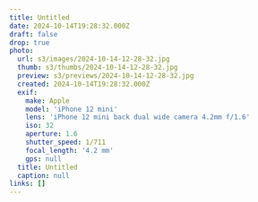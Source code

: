 ```yaml
---
title: Untitled
date: 2024-10-14T19:28:32.000Z
draft: false
drop: true
photo:
  url: s3/images/2024-10-14-12-28-32.jpg
  thumb: s3/thumbs/2024-10-14-12-28-32.jpg
  preview: s3/previews/2024-10-14-12-28-32.jpg
  created: 2024-10-14T19:28:32.000Z
  exif:
    make: Apple
    model: 'iPhone 12 mini'
    lens: 'iPhone 12 mini back dual wide camera 4.2mm f/1.6'
    iso: 32
    aperture: 1.6
    shutter_speed: 1/711
    focal_length: '4.2 mm'
    gps: null
  title: Untitled
  caption: null
links: []
---
```


